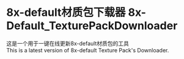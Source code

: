 # 8x-default材质包下载器 8x-Default_TexturePackDownloader
这是一个用于一键在线更新8x-default材质包的工具  
This is a latest version of 8x-default Texture Pack's Downloader.
